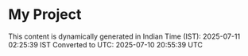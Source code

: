 # My Project

This content is dynamically generated in Indian Time (IST): 2025-07-11 02:25:39 IST
Converted to UTC: 2025-07-10 20:55:39 UTC
